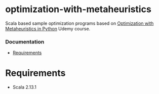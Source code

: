 # optimization-with-metaheuristics
Scala based sample optimization programs based on [Optimization with Metaheuristics in Python](https://www.udemy.com/course/optimization-with-metaheuristics/)
Udemy course.

### Documentation
  - [Requirements](#requirements)

# Requirements

  - Scala 2.13.1